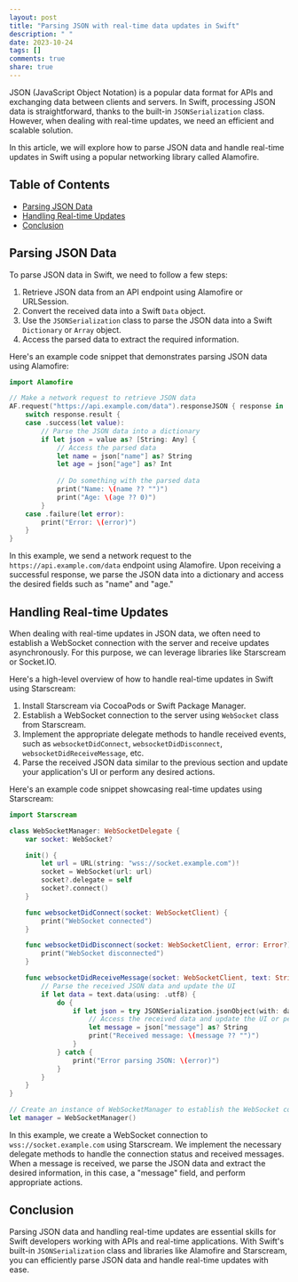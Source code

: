 ```yaml
---
layout: post
title: "Parsing JSON with real-time data updates in Swift"
description: " "
date: 2023-10-24
tags: []
comments: true
share: true
---
```


JSON (JavaScript Object Notation) is a popular data format for APIs and exchanging data between clients and servers. In Swift, processing JSON data is straightforward, thanks to the built-in `JSONSerialization` class. However, when dealing with real-time updates, we need an efficient and scalable solution.

In this article, we will explore how to parse JSON data and handle real-time updates in Swift using a popular networking library called Alamofire.

## Table of Contents
- [Parsing JSON Data](#parsing-json-data)
- [Handling Real-time Updates](#handling-real-time-updates)
- [Conclusion](#conclusion)

## Parsing JSON Data

To parse JSON data in Swift, we need to follow a few steps:

1. Retrieve JSON data from an API endpoint using Alamofire or URLSession.
2. Convert the received data into a Swift `Data` object.
3. Use the `JSONSerialization` class to parse the JSON data into a Swift `Dictionary` or `Array` object.
4. Access the parsed data to extract the required information.

Here's an example code snippet that demonstrates parsing JSON data using Alamofire:

```swift
import Alamofire

// Make a network request to retrieve JSON data
AF.request("https://api.example.com/data").responseJSON { response in
    switch response.result {
    case .success(let value):
        // Parse the JSON data into a dictionary
        if let json = value as? [String: Any] {
            // Access the parsed data
            let name = json["name"] as? String
            let age = json["age"] as? Int
            
            // Do something with the parsed data
            print("Name: \(name ?? "")")
            print("Age: \(age ?? 0)")
        }
    case .failure(let error):
        print("Error: \(error)")
    }
}
```

In this example, we send a network request to the `https://api.example.com/data` endpoint using Alamofire. Upon receiving a successful response, we parse the JSON data into a dictionary and access the desired fields such as "name" and "age."

## Handling Real-time Updates

When dealing with real-time updates in JSON data, we often need to establish a WebSocket connection with the server and receive updates asynchronously. For this purpose, we can leverage libraries like Starscream or Socket.IO.

Here's a high-level overview of how to handle real-time updates in Swift using Starscream:

1. Install Starscream via CocoaPods or Swift Package Manager.
2. Establish a WebSocket connection to the server using `WebSocket` class from Starscream.
3. Implement the appropriate delegate methods to handle received events, such as `websocketDidConnect`, `websocketDidDisconnect`, `websocketDidReceiveMessage`, etc.
4. Parse the received JSON data similar to the previous section and update your application's UI or perform any desired actions.

Here's an example code snippet showcasing real-time updates using Starscream:

```swift
import Starscream

class WebSocketManager: WebSocketDelegate {
    var socket: WebSocket?

    init() {
        let url = URL(string: "wss://socket.example.com")!
        socket = WebSocket(url: url)
        socket?.delegate = self
        socket?.connect()
    }

    func websocketDidConnect(socket: WebSocketClient) {
        print("WebSocket connected")
    }

    func websocketDidDisconnect(socket: WebSocketClient, error: Error?) {
        print("WebSocket disconnected")
    }

    func websocketDidReceiveMessage(socket: WebSocketClient, text: String) {
        // Parse the received JSON data and update the UI
        if let data = text.data(using: .utf8) {
            do {
                if let json = try JSONSerialization.jsonObject(with: data, options: []) as? [String: Any] {
                    // Access the received data and update the UI or perform actions
                    let message = json["message"] as? String
                    print("Received message: \(message ?? "")")
                }
            } catch {
                print("Error parsing JSON: \(error)")
            }
        }
    }
}

// Create an instance of WebSocketManager to establish the WebSocket connection
let manager = WebSocketManager()
```

In this example, we create a WebSocket connection to `wss://socket.example.com` using Starscream. We implement the necessary delegate methods to handle the connection status and received messages. 
When a message is received, we parse the JSON data and extract the desired information, in this case, a "message" field, and perform appropriate actions.

## Conclusion

Parsing JSON data and handling real-time updates are essential skills for Swift developers working with APIs and real-time applications. With Swift's built-in `JSONSerialization` class and libraries like Alamofire and Starscream, you can efficiently parse JSON data and handle real-time updates with ease.